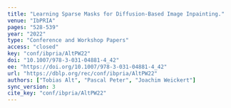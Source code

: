 ```yaml
---
title: "Learning Sparse Masks for Diffusion-Based Image Inpainting."
venue: "IbPRIA"
pages: "528-539"
year: "2022"
type: "Conference and Workshop Papers"
access: "closed"
key: "conf/ibpria/AltPW22"
doi: "10.1007/978-3-031-04881-4_42"
ee: "https://doi.org/10.1007/978-3-031-04881-4_42"
url: "https://dblp.org/rec/conf/ibpria/AltPW22"
authors: ["Tobias Alt", "Pascal Peter", "Joachim Weickert"]
sync_version: 3
cite_key: "conf/ibpria/AltPW22"
---
```

